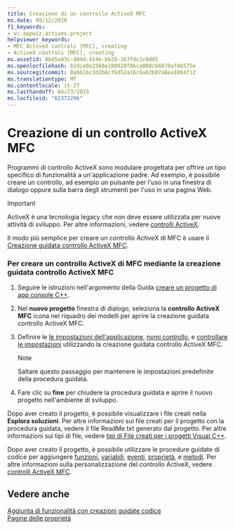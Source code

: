 ```yaml
---
title: Creazione di un controllo ActiveX MFC
ms.date: 09/12/2018
f1_keywords:
- vc.appwiz.activex.project
helpviewer_keywords:
- MFC ActiveX controls [MFC], creating
- ActiveX controls [MFC], creating
ms.assetid: 8bd5a93c-d04d-414e-bb28-163fdc1c0dd5
ms.openlocfilehash: b2dc48e2568e180820f8bca008c66878af4b575e
ms.sourcegitcommit: 0ab61bc3d2b6cfbd52a16c6ab2b97a8ea1864f12
ms.translationtype: MT
ms.contentlocale: it-IT
ms.lasthandoff: 04/23/2019
ms.locfileid: "62372296"
---
```

# <a name="creating-an-mfc-activex-control"></a>Creazione di un controllo ActiveX MFC

Programmi di controllo ActiveX sono modulare progettata per offrire un tipo specifico di funzionalità a un'applicazione padre. Ad esempio, è possibile creare un controllo, ad esempio un pulsante per l'uso in una finestra di dialogo oppure sulla barra degli strumenti per l'uso in una pagina Web.

>[!IMPORTANT]
> ActiveX è una tecnologia legacy che non deve essere utilizzata per nuove attività di sviluppo. Per altre informazioni, vedere [controlli ActiveX](../activex-controls.md).

Il modo più semplice per creare un controllo ActiveX di MFC è usare il [Creazione guidata controllo ActiveX MFC](../../mfc/reference/mfc-activex-control-wizard.md).

### <a name="to-create-an-mfc-activex-control-using-the-mfc-activex-control-wizard"></a>Per creare un controllo ActiveX di MFC mediante la creazione guidata controllo ActiveX MFC

1. Seguire le istruzioni nell'argomento della Guida [creare un progetto di app console C++](../../get-started/tutorial-console-cpp.md).

1. Nel **nuovo progetto** finestra di dialogo, seleziona la **controllo ActiveX MFC** icona nel riquadro dei modelli per aprire la creazione guidata controllo ActiveX MFC.

1. Definire le [le impostazioni dell'applicazione](../../mfc/reference/application-settings-mfc-activex-control-wizard.md), [nomi controllo](../../mfc/reference/control-names-mfc-activex-control-wizard.md), e [controllare le impostazioni](../../mfc/reference/control-settings-mfc-activex-control-wizard.md) utilizzando la creazione guidata controllo ActiveX MFC.

    > [!NOTE]
    >  Saltare questo passaggio per mantenere le impostazioni predefinite della procedura guidata.

1. Fare clic su **fine** per chiudere la procedura guidata e aprire il nuovo progetto nell'ambiente di sviluppo.

Dopo aver creato il progetto, è possibile visualizzare i file creati nella **Esplora soluzioni**. Per altre informazioni sui file creati per il progetto con la procedura guidata, vedere il file ReadMe.txt generato dal progetto. Per altre informazioni sui tipi di file, vedere [tipi di File creati per i progetti Visual C++](../../build/reference/file-types-created-for-visual-cpp-projects.md).

Dopo aver creato il progetto, è possibile utilizzare le procedure guidate di codice per aggiungere [funzioni](../../ide/add-member-function-wizard.md), [variabili](../../ide/add-member-variable-wizard.md), [eventi](../../ide/add-event-wizard.md), [proprietà](../../ide/names-add-property-wizard.md), e [metodi](../../ide/add-method-wizard.md). Per altre informazioni sulla personalizzazione del controllo ActiveX, vedere [controlli ActiveX MFC](../../mfc/mfc-activex-controls.md).

## <a name="see-also"></a>Vedere anche

[Aggiunta di funzionalità con creazioni guidate codice](../../ide/adding-functionality-with-code-wizards-cpp.md)<br/>
[Pagine delle proprietà](../../build/reference/property-pages-visual-cpp.md)

